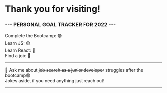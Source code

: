 # Thank you for visiting!
### --- PERSONAL GOAL TRACKER FOR 2022 ---    

Complete the Bootcamp: :green_circle:    
Learn JS: :yellow_circle:    
Learn React: :red_circle:   
Find a job: :red_circle:   

---------------------------------------------------------------------------------------------------------------

💬 Ask me about ~~job search as a junior developer~~ struggles after the bootcamp😄   
Jokes aside, if you need anything just reach out!

---------------------------------------------------------------------------------------------------------------
<!--
**Ziggy1192/Ziggy1192** is a ✨ _special_ ✨ repository because its `README.md` (this file) appears on your GitHub profile.

Here are some ideas to get you started:

- 🔭 I’m currently working on ...
- 🌱 I’m currently learning ...
- 👯 I’m looking to collaborate on ...
- 🤔 I’m looking for help with ...
- 💬 Ask me about ...
- 📫 How to reach me: ...
- 😄 Pronouns: ...
- ⚡ Fun fact: ...
-->

